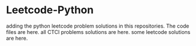 # Leetcode-Python
adding the python leetcode problem solutions in this repositories. 
The code files are here.
all CTCI problems solutions are here.
some leetcode solutions are here.



































































































































































































































































